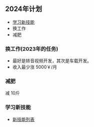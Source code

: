 ## 2024年计划

- [学习新技能](#学习新技能)
- 换工作
- 减肥

### 换工作(2023年的任务)

- 最好是转音视频开发，其次是车载开发。
- 收入最少涨 5000￥/月


### 减肥

减 10斤

### 学习新技能

- [新技能列表](./new_skill.md)